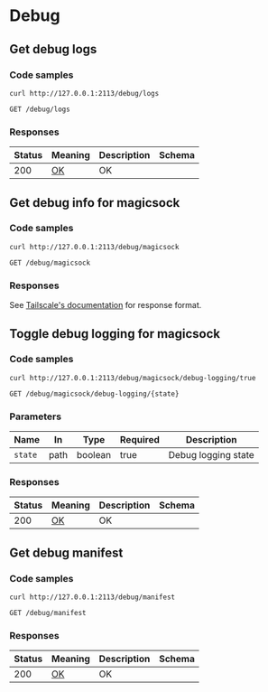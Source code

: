 # Debug

## Get debug logs

### Code samples

```shell
curl http://127.0.0.1:2113/debug/logs
```

`GET /debug/logs`

### Responses

| Status | Meaning                                                 | Description | Schema |
| ------ | ------------------------------------------------------- | ----------- | ------ |
| 200    | [OK](https://tools.ietf.org/html/rfc7231#section-6.3.1) | OK          |        |

## Get debug info for magicsock

### Code samples

```shell
curl http://127.0.0.1:2113/debug/magicsock
```

`GET /debug/magicsock`

### Responses

See
[Tailscale's documentation](https://pkg.go.dev/tailscale.com/wgengine/magicsock#Conn.ServeHTTPDebug)
for response format.

## Toggle debug logging for magicsock

### Code samples

```shell
curl http://127.0.0.1:2113/debug/magicsock/debug-logging/true
```

`GET /debug/magicsock/debug-logging/{state}`

### Parameters

| Name    | In   | Type    | Required | Description         |
| ------- | ---- | ------- | -------- | ------------------- |
| `state` | path | boolean | true     | Debug logging state |

### Responses

| Status | Meaning                                                 | Description | Schema |
| ------ | ------------------------------------------------------- | ----------- | ------ |
| 200    | [OK](https://tools.ietf.org/html/rfc7231#section-6.3.1) | OK          |        |

## Get debug manifest

### Code samples

```shell
curl http://127.0.0.1:2113/debug/manifest
```

`GET /debug/manifest`

### Responses

| Status | Meaning                                                 | Description | Schema |
| ------ | ------------------------------------------------------- | ----------- | ------ |
| 200    | [OK](https://tools.ietf.org/html/rfc7231#section-6.3.1) | OK          |        |
